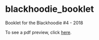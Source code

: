 # blackhoodie_booklet
Booklet for the Blackhoodie #4 - 2018

To see a pdf preview, click [here]( https://latexonline.cc/pending?git=https%3A%2F%2Fgithub.com%2Fbarbieauglend%2Fblackhoodie_booklet&target=booklet_2018.tex&command=xelatex&trackId=1534670746321).
